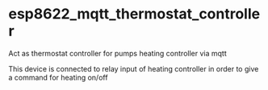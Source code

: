 # esp8622_mqtt_thermostat_controller
Act as thermostat controller for pumps heating controller via mqtt

This device is connected to relay input of heating controller in order to give a command for heating on/off
